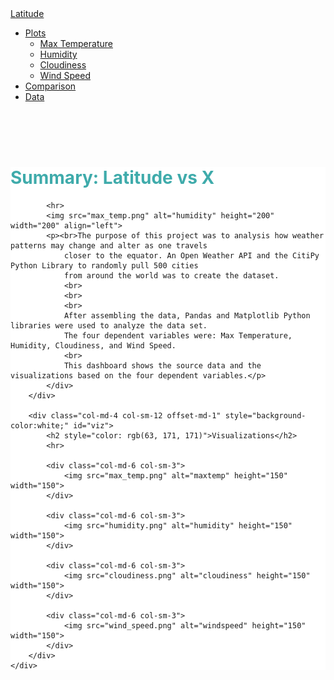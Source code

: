 <!DOCTYPE html>
<html lang="en">
<head>
    <meta charset="UTF-8">
    <title>landing page</title>
    <link rel="stylesheet" href="https://maxcdn.bootstrapcdn.com/bootstrap/3.3.7/css/bootstrap.min.css">
    <link rel="stylesheet" href="style.css">
</head>
<!------------------------------------------------------------------------->
<body>
    <nav class="navbar navbar-expand-lg">
    <div class="container-fluid">
        <div class="navbar-header">
            <a class="navbar-brand" href="landing-page.html">Latitude</a>
        </div>
        <ul class="nav navbar-nav navbar-right">
            <li class="dropdown">
                <a href="#" class="dropdown-toggle" data-toggle="dropdown" role="button" aria-haspopup="true"
                    aria-expanded="false">Plots <span class="caret"></span></a>
                <ul class="dropdown-menu">
                    <li><a href="max-temp.html">Max Temperature</a></li>
                    <li><a href="humidity.html">Humidity</a></li>
                    <li><a href="cloudiness.html">Cloudiness</a></li>
                    <li><a href="wind-speed.html">Wind Speed</a></li>
                </ul>
            </li>
            <li><a href="comparison.html">Comparison</a></li>
            <li><a href="data-table.html">Data</a></li>
        </ul>
    </div>
    </div>
</nav>
<br>
<br>
<br>
<!------------------------------------------------------------------------>
<div class="container">
    <div class="row">
        <div class="col-lg-8 col-sm-12">
            <div style="background-color:white;">
            <h1 style="color: rgb(63, 171, 171)">Summary: Latitude vs X</h1>

            <hr>
            <img src="max_temp.png" alt="humidity" height="200" width="200" align="left">
            <p><br>The purpose of this project was to analysis how weather patterns may change and alter as one travels
                closer to the equator. An Open Weather API and the CitiPy Python Library to randomly pull 500 cities
                from around the world was to create the dataset.
                <br>
                <br>
                <br>
                After assembling the data, Pandas and Matplotlib Python libraries were used to analyze the data set.
                The four dependent variables were: Max Temperature, Humidity, Cloudiness, and Wind Speed.
                <br>
                This dashboard shows the source data and the visualizations based on the four dependent variables.</p>
            </div>
        </div>

        <div class="col-md-4 col-sm-12 offset-md-1" style="background-color:white;" id="viz">
            <h2 style="color: rgb(63, 171, 171)">Visualizations</h2>
            <hr>

            <div class="col-md-6 col-sm-3">
                <img src="max_temp.png" alt="maxtemp" height="150" width="150">
            </div>

            <div class="col-md-6 col-sm-3">
                <img src="humidity.png" alt="humidity" height="150" width="150">
            </div>

            <div class="col-md-6 col-sm-3">
                <img src="cloudiness.png" alt="cloudiness" height="150" width="150">
            </div>
            
            <div class="col-md-6 col-sm-3">
                <img src="wind_speed.png" alt="windspeed" height="150" width="150">
            </div>
        </div>
    </div>
</div>
</body>
<script src="https://cdnjs.cloudflare.com/ajax/libs/jquery/3.3.1/jquery.min.js"></script>
<script src="https://cdnjs.cloudflare.com/ajax/libs/twitter-bootstrap/3.3.7/js/bootstrap.min.js"></script>
</html>

